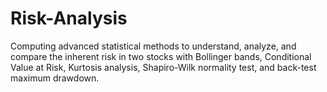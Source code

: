 # Risk-Analysis
Computing advanced statistical methods to understand, analyze, and compare the inherent risk in two stocks with Bollinger bands, Conditional Value at Risk, Kurtosis analysis, Shapiro-Wilk normality test, and back-test maximum drawdown.

